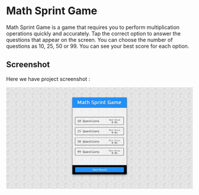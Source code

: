 # Math Sprint Game
Math Sprint Game is a game that requires you to perform multiplication operations quickly and accurately. Tap the correct option to answer the questions that appear on the screen. You can choose the number of questions as 10, 25, 50 or 99. You can see your best score for each option.

## Screenshot
Here we have project screenshot :

![screenshot](screenshot.jpeg)
